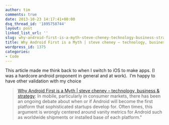 ```yaml
---
author: tim
comments: true
date: 2013-10-23 14:17:41+00:00
dsq_thread_id: '1895758744'
layout: post
linked_list_url: ''
slug: why-android-first-is-a-myth-steve-cheney-technology-business-strategy
title: Why Android First is a Myth | steve cheney – technology, business & strategy
wordpress_id: 1375
categories:
- Code
---
```


This article made me think back to when I switch to iOS to make apps. (I was a
hardcore android proponent in general and at work).  I’m happy to have other
validation with my choice

> [Why Android First is a Myth | steve cheney – technology, business &amp;
strategy](http://stevecheney.com/why-android-first-is-a-myth/):
> In mobile,
particularly in consumer markets, there has been an ongoing debate about when
or if Android will become the first platform that sophisticated startups
develop for. Often times, this argument is wrongly centered around vanity
metrics for Android such as worldwide shipments or installed base of each
platform."
